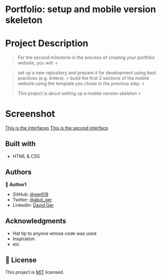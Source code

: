 # Portfolio: setup and mobile version skeleton

# Project Description

> For the second milestone in the process of creating your portfolio website, you will: <

> set up a new repository and prepare it for development using best practices (e.g. linters). <
> build the first 2 sections of the mobile website using the template you chose in the previous step. <

> This project is about setting up a mobile version skeleton <

# Screenshot
 [This is the interfaces](./images/screenshot.png)
 [This is the second interface](./images/screenshot2.png)


## Built with
- HTML & CSS


## Authors

👤 **Author1**

- GitHub: [@ger619](https://github.com/ger619)
- Twitter: [@abol_ger](https://twitter.com/ger_abol)
- LinkedIn: [David Ger](https://www.linkedin.com/in/david-ger-426b4576/)


## Acknowledgments

- Hat tip to anyone whose code was used
- Inspiration
- etc

## 📝 License

This project is [MIT](./MIT.md) licensed.